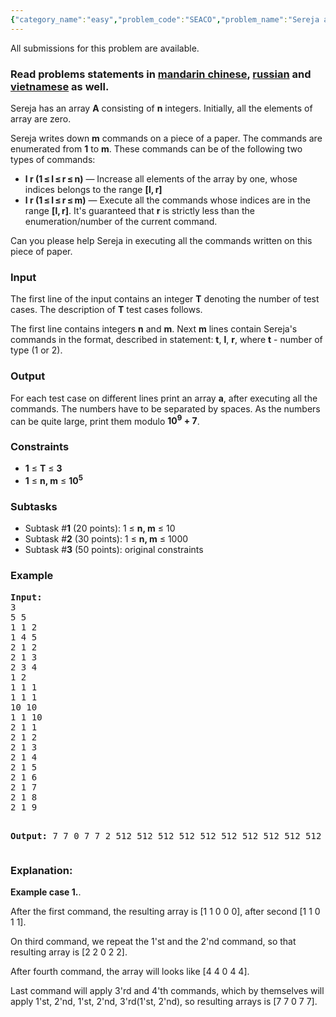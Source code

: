 ```yaml
---
{"category_name":"easy","problem_code":"SEACO","problem_name":"Sereja and Commands","languages_supported":{"0":"ADA","1":"ASM","2":"BASH","3":"BF","4":"C","5":"CAML","6":"CLOJ","7":"CLPS","8":"CPP 4.3.2","9":"CPP 6.3","10":"CPP14","11":"CS2","12":"D","13":"ERL","14":"FORT","15":"FS","16":"GO","17":"HASK","18":"ICK","19":"ICON","20":"JAVA","21":"JS","22":"LISP clisp","23":"LISP sbcl","24":"LUA","25":"NEM","26":"NICE","27":"NODEJS","28":"PAS fpc","29":"PAS gpc","30":"PERL","31":"PERL6","32":"PHP","33":"PIKE","34":"PRLG","35":"PYTH","36":"PYTH 3.5","37":"RUBY","38":"SCALA","39":"SCM guile","40":"SCM qobi","41":"ST","42":"TCL","43":"TEXT","44":"WSPC"},"max_timelimit":1,"source_sizelimit":50000,"problem_author":"sereja","problem_tester":null,"date_added":"28-05-2013","tags":{"0":"easy","1":"fenwick","2":"sept17","3":"sereja"},"editorial_url":"https://discuss.codechef.com/problems/SEACO","time":{"view_start_date":1505122200,"submit_start_date":1505122200,"visible_start_date":1505122200,"end_date":1735669800},"layout":"problem"}
---
```

<span class="solution-visible-txt">All submissions for this problem are available.</span><h3>Read problems statements in <a target="_blank" 
href="http://www.codechef.com/download/translated/SEPT17/mandarin/SEACO.pdf">mandarin chinese</a>, <a target="_blank" 
href="http://www.codechef.com/download/translated/SEPT17/russian/SEACO.pdf">russian</a> and <a target="_blank" 
href="http://www.codechef.com/download/translated/SEPT17/vietnamese/SEACO.pdf">vietnamese</a> as well.</h3>

<p>Sereja has an array <b>A</b> consisting of <b>n</b> integers. Initially, all the elements of array are zero.</p>

<p>Sereja writes down <b>m</b> commands on a piece of a paper. The commands are enumerated from <b>1</b> to <b>m</b>. These commands can be of the following two types of commands: 
<ul>
<li> <b>l r (1 ≤ l ≤ r ≤ n)</b> — Increase all elements of the array by one, whose indices belongs to the range <b>[l, r]</b></li> 
<li> <b>l r (1 ≤ l ≤ r ≤ m)</b> — Execute all the commands whose indices are in the range <b>[l, r]</b>. It's guaranteed that <b>r</b> is strictly less than the enumeration/number of the current command.</li> 
</ul>

</p>
<p>Can you please help Sereja in executing all the commands written on this piece of paper.</ul></p>

<h3>Input</h3>
<p>The first line of the input contains an integer <b>T</b> denoting the number of test cases. The description of <b>T</b> test cases follows.</p>
<p>The first line contains integers <b>n</b> and <b>m</b>. Next <b>m</b> lines contain Sereja's commands in the format, described in statement: <b>t</b>, <b>l</b>, <b>r</b>, where <b>t</b> - number of type (1 or 2).</ul></p>

<h3>Output</h3>
<p>
For each test case on different lines print an array <b>a</b>, after executing all the commands. The numbers have to be separated by spaces. As the numbers can be quite large, print them modulo <b>10<sup>9</sup> + 7</b>.</p>

<h3>Constraints</h3>
<ul>
<li><b>1</b> ≤ <b>T</b> ≤ <b>3</b></li>
<li><b>1</b> ≤ <b>n, m</b> ≤ <b>10<sup>5</sup></b></li>
</ul>

<h3>Subtasks</h3>
<ul>
<li>Subtask #<b>1</b> (20 points): 1 ≤ <b>n, m</b> ≤ 10 </li>
<li>Subtask #<b>2</b> (30 points): 1 ≤ <b>n, m</b> ≤ 1000 </li>
<li>Subtask #<b>3</b> (50 points): original constraints </li>
</ul>

<h3>Example</h3>
<pre><b>Input:</b>
3
5 5
1 1 2
1 4 5
2 1 2
2 1 3
2 3 4
1 2
1 1 1
1 1 1
10 10
1 1 10
2 1 1
2 1 2
2 1 3
2 1 4
2 1 5
2 1 6
2 1 7
2 1 8
2 1 9

<b>Output:</b>
7 7 0 7 7
2
512 512 512 512 512 512 512 512 512 512
</pre>

<h3>Explanation:</h3>
<p>
<b>Example case 1.</b>.</p>
<p>After the first command, the resulting array is [1 1 0 0 0], after second [1 1 0 1 1].</p> 
<p>On third command, we repeat the 1'st and the 2'nd command, so that resulting array is [2 2 0 2 2]. </p>
<p>After fourth command, the array will looks like [4 4 0 4 4]. </p>
<p>Last command will apply 3'rd and 4'th commands, 
which by themselves will apply 1'st, 2'nd, 1'st, 2'nd, 3'rd(1'st, 2'nd), so resulting arrays is [7 7 0 7 7].</p>
</p>